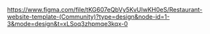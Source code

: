 https://www.figma.com/file/tKG607eQbVy5KvUIwKH0eS/Restaurant-website-template-(Community)?type=design&node-id=1-3&mode=design&t=xLSoq3zhpmqe3kqx-0
